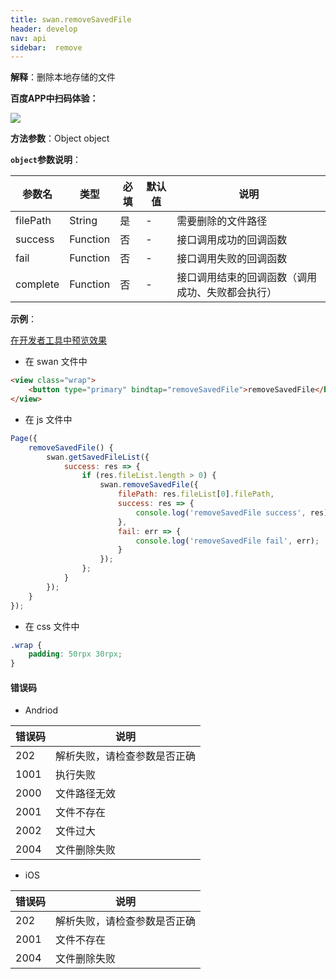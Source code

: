 ```yaml
---
title: swan.removeSavedFile
header: develop
nav: api
sidebar:  remove
---
```


 


**解释**：删除本地存储的文件

**百度APP中扫码体验：**

<img src="https://b.bdstatic.com/miniapp/assets/images/doc_demo/file.png"  class="demo-qrcode-image" />


**方法参数**：Object object

**`object`参数说明**：

|参数名 |类型  |必填 | 默认值 |说明|
|---- | ---- | ---- | ----|----|
|filePath   |String  |  是  | -|需要删除的文件路径|
|success   |Function  |  否  |-| 接口调用成功的回调函数|
|fail  |Function  |  否 |-|  接口调用失败的回调函数|
|complete   | Function   | 否 | -| 接口调用结束的回调函数（调用成功、失败都会执行）|


**示例**：

<a href="swanide://fragment/a0ed4057cda01aef18eca1fe45d012f61557725960459" title="在开发者工具中预览效果" target="_self">在开发者工具中预览效果</a>

* 在 swan 文件中

```html
<view class="wrap">
    <button type="primary" bindtap="removeSavedFile">removeSavedFile</button>
</view>
```

* 在 js 文件中

```js
Page({
    removeSavedFile() {
        swan.getSavedFileList({
            success: res => {
                if (res.fileList.length > 0) {
                    swan.removeSavedFile({
                        filePath: res.fileList[0].filePath,
                        success: res => {
                            console.log('removeSavedFile success', res);
                        },
                        fail: err => {
                            console.log('removeSavedFile fail', err);
                        }
                    });
                };
            }
        });
    }
});
```

* 在 css 文件中

```css
.wrap {
    padding: 50rpx 30rpx;
}
```

#### 错误码

* Andriod

|错误码|说明|
|--|--|
|202|解析失败，请检查参数是否正确   |
|1001|执行失败|
|2000|文件路径无效|
|2001|文件不存在|
|2002|文件过大|
|2004|文件删除失败|

* iOS

|错误码|说明|
|--|--|
|202|解析失败，请检查参数是否正确   |
|2001|文件不存在|
|2004|文件删除失败|


